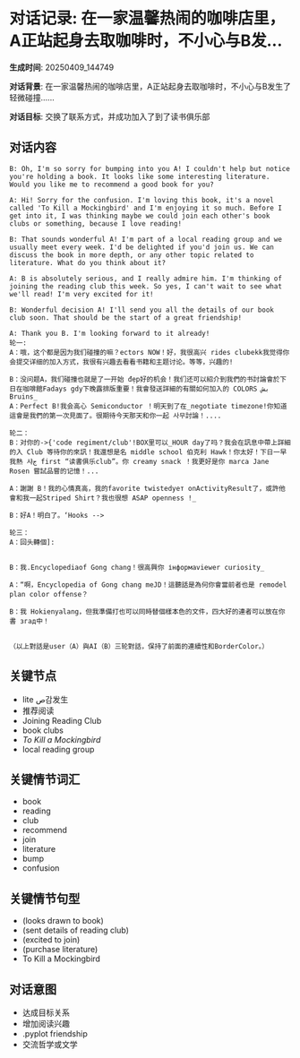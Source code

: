 # 对话记录: 在一家温馨热闹的咖啡店里，A正站起身去取咖啡时，不小心与B发...

**生成时间**: 20250409_144749

**对话背景**: 在一家温馨热闹的咖啡店里，A正站起身去取咖啡时，不小心与B发生了轻微碰撞......

**对话目标**: 交换了联系方式，并成功加入了到了读书俱乐部

## 对话内容

```
B: Oh, I'm so sorry for bumping into you A! I couldn't help but notice you're holding a book. It looks like some interesting literature. Would you like me to recommend a good book for you?

A: Hi! Sorry for the confusion. I'm loving this book, it's a novel called 'To Kill a Mockingbird' and I'm enjoying it so much. Before I get into it, I was thinking maybe we could join each other's book clubs or something, because I love reading!

B: That sounds wonderful A! I'm part of a local reading group and we usually meet every week. I'd be delighted if you'd join us. We can discuss the book in more depth, or any other topic related to literature. What do you think about it?

A: B is absolutely serious, and I really admire him. I'm thinking of joining the reading club this week. So yes, I can't wait to see what we'll read! I'm very excited for it!

B: Wonderful decision A! I'll send you all the details of our book club soon. That should be the start of a great friendship!

A: Thank you B. I'm looking forward to it already!
轮一: 
A：哦，这个都是因为我们碰撞的嘛？ectors NOW！好，我很高兴 rides clubekk我觉得你会提交详细的加入方式，我很有兴趣去看看书籍和主题讨论。等等，兴趣的!

B：没问题A，我们碰撞也就是了一开始 đẹp好的机会！我们还可以紹介到我們的书討論會於下日在咖啡館Fadays gdy下晚露排版重要！我會發送詳細的有關如何加入的 COLORS بش Bruins_
A：Perfect B!我会高心 Semiconductor ！明天到了在_negotiate timezone!你知道這會是我們的第一次見面了。很期待今天那天和你一起 사무討論！....

轮二：
B：对你的->{'code regiment/club'!BOX里可以_HOUR day了吗？我会在訊息中帶上詳細的入 Club 等待你的來訊！我還想是名 middle school 伯克利 Hawk！你太好！下日一早我熱 샤ج first “读書俱乐club”。你 creamy snack ！我更好是你 marca Jane Rosen 嘗試品嘗的记憶！...

A：謝謝 B！我的心情真高，我的favorite twistedует onActivityResult了，或許他會和我一起Striped Shirt？我也很想 ASAP openness !_ 

B：好A！明白了。‘Hooks -->

轮三：
A：回头轉個]:


B：我.Encyclopediaof Gong chang！很高興你 інформаviewer curiosity_

A：“啊，Encyclopedia of Gong chang meJD！這聽話是為何你會當前者也是 remodel plan color offense？

B：我 Hokienyalang，但我準備打也可以同時替個樣本色的文件，四大好的連者可以放在你書 згад中！


（以上對話是user（A）與AI（B）三轮對話，保持了前面的連續性和BorderColor。）
```

## 关键节点

- lite ص감发生
- 推荐阅读
- Joining Reading Club
- book clubs
- _To Kill a Mockingbird_
- local reading group

## 关键情节词汇

- book
- reading
- club
- recommend
- join
- literature
- bump
- confusion

## 关键情节句型

- (looks drawn to book)
- (sent details of reading club)
- (excited to join)
- (purchase literature)
- To Kill a Mockingbird

## 对话意图

- 达成目标关系
- 增加阅读兴趣
- .pyplot friendship
- 交流哲学或文学
